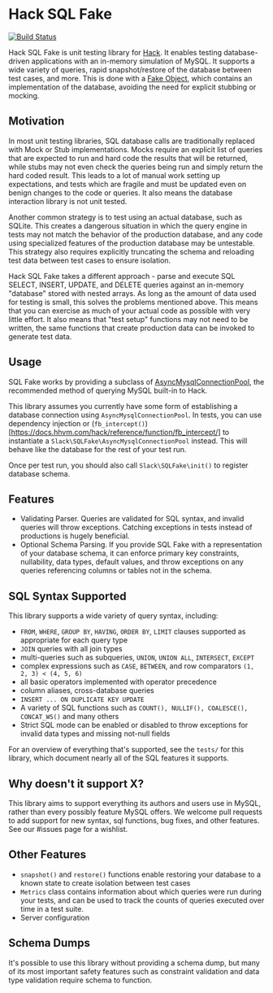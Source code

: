 # Hack SQL Fake

[![Build Status](https://travis-ci.org/slackhq/hack-sql-fake.svg?branch=master)](https://travis-ci.org/slackhq/hack-sql-fake)

Hack SQL Fake is unit testing library for [Hack](https://hacklang.org/). It enables testing database-driven applications with an in-memory simulation of MySQL. It supports a wide variety of queries, rapid snapshot/restore of the database between test cases, and more. This is done with a [Fake Object](https://martinfowler.com/bliki/TestDouble.html), which contains an implementation of the database, avoiding the need for explicit stubbing or mocking.

## Motivation

In most unit testing libraries, SQL database calls are traditionally replaced with Mock or Stub implementations. Mocks require an explicit list of queries that are expected to run and hard code the results that will be returned, while stubs may not even check the queries being run and simply return the hard coded result. This leads to a lot of manual work setting up expectations, and tests which are fragile and must be updated even on benign changes to the code or queries. It also means the database interaction library is not unit tested.

Another common strategy is to test using an actual database, such as SQLite. This creates a dangerous situation in which the query engine in tests may not match the behavior of the production database, and any code using specialized features of the production database may be untestable. This strategy also requires explicitly truncating the schema and reloading test data between test cases to ensure isolation.

Hack SQL Fake takes a different approach - parse and execute SQL SELECT, INSERT, UPDATE, and DELETE queries against an in-memory "database" stored with nested arrays. As long as the amount of data used for testing is small, this solves the problems mentioned above. This means that you can exercise as much of your actual code as possible with very little effort. It also means that "test setup" functions may not need to be written, the same functions that create production data can be invoked to generate test data.

## Usage

SQL Fake works by providing a subclass of [AsyncMysqlConnectionPool](https://docs.hhvm.com/hack/reference/class/AsyncMysqlConnectionPool/), the recommended method of querying MySQL built-in to Hack.

This library assumes you currently have some form of establishing a database connection using `AsyncMysqlConnectionPool`. In tests, you can use dependency injection or (`fb_intercept()`)[https://docs.hhvm.com/hack/reference/function/fb_intercept/] to instantiate a `Slack\SQLFake\AsyncMysqlConnectionPool` instead. This will behave like the database for the rest of your test run.

Once per test run, you should also call `Slack\SQLFake\init()` to register database schema.

## Features

- Validating Parser. Queries are validated for SQL syntax, and invalid queries will throw exceptions. Catching exceptions in tests instead of productions is hugely beneficial.
- Optional Schema Parsing. If you provide SQL Fake with a representation of your database schema, it can enforce primary key constraints, nullability, data types, default values, and throw exceptions on any queries referencing columns or tables not in the schema.

## SQL Syntax Supported

This library supports a wide variety of query syntax, including:

- `FROM`, `WHERE`, `GROUP BY`, `HAVING`, `ORDER BY`, `LIMIT` clauses supported as appropriate for each query type
- `JOIN` queries with all join types
- multi-queries such as subqueries, `UNION`, `UNION ALL`, `INTERSECT`, `EXCEPT`
- complex expressions such as `CASE`, `BETWEEN`, and row comparators `(1, 2, 3) < (4, 5, 6)`
- all basic operators implemented with operator precedence
- column aliases, cross-database queries
- `INSERT ... ON DUPLICATE KEY UPDATE`
- A variety of SQL functions such as `COUNT(), NULLIF(), COALESCE(), CONCAT_WS()` and many others
- Strict SQL mode can be enabled or disabled to throw exceptions for invalid data types and missing not-null fields

For an overview of everything that's supported, see the `tests/` for this library, which document nearly all of the SQL features it supports.

## Why doesn't it support X?

This library aims to support everything its authors and users use in MySQL, rather than every possibly feature MySQL offers. We welcome pull requests to add support for new syntax, sql functions, bug fixes, and other features. See our #issues page for a wishlist.

## Other Features

- `snapshot()` and `restore()` functions enable restoring your database to a known state to create isolation between test cases
- `Metrics` class contains information about which queries were run during your tests, and can be used to track the counts of queries executed over time in a test suite.
- Server configuration

## Schema Dumps

It's possible to use this library without providing a schema dump, but many of its most important safety features such as constraint validation and data type validation require schema to function.
